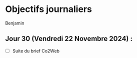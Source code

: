 # Objectifs journaliers

Benjamin

## Jour 30 (Vendredi 22 Novembre 2024) :

- [ ] Suite du brief Co2Web
